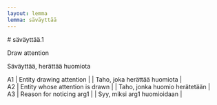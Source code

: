 ```yaml
---
layout: lemma
lemma: säväyttää
---
```


<div class="sense">
# <span class="sensename">säväyttää.1</span>

<span class="description">Draw attention</span>

<span class="description">Säväyttää, herättää huomiota</span>

A1 | Entity drawing attention |   | Taho, joka herättää huomiota |  
A2 | Entity whose attention is drawn |   | Taho, jonka huomio herätetään |  
A3 | Reason for noticing arg1 |   | Syy, miksi arg1 huomioidaan |  

</div>

